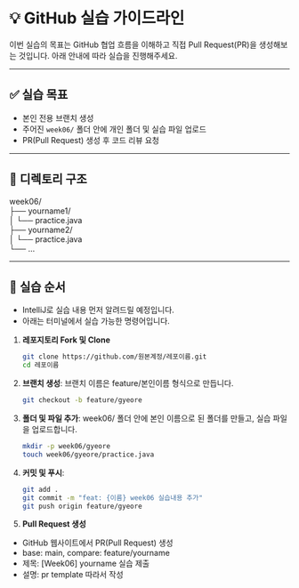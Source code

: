 # 💡 GitHub 실습 가이드라인

이번 실습의 목표는 GitHub 협업 흐름을 이해하고 직접 Pull Request(PR)을 생성해보는 것입니다. 아래 안내에 따라 실습을 진행해주세요.

---

## ✅ 실습 목표

- 본인 전용 브랜치 생성
- 주어진 `week06/` 폴더 안에 개인 폴더 및 실습 파일 업로드
- PR(Pull Request) 생성 후 코드 리뷰 요청

---

## 📁 디렉토리 구조

week06/ <br>
├── yourname1/ <br>
│ └── practice.java <br>
├── yourname2/ <br>
│ └── practice.java <br>
└── ...


---

## 📌 실습 순서

* IntelliJ로 실습 내용 먼저 알려드릴 예정입니다.
* 아래는 터미널에서 실습 가능한 명령어입니다.

1. **레포지토리 Fork 및 Clone**

   ```bash
   git clone https://github.com/원본계정/레포이름.git
   cd 레포이름

2. **브랜치 생성**: 브랜치 이름은 feature/본인이름 형식으로 만듭니다.

    ```bash
   git checkout -b feature/gyeore

3. **폴더 및 파일 추가**: week06/ 폴더 안에 본인 이름으로 된 폴더를 만들고, 실습 파일을 업로드합니다.

    ```bash
    mkdir -p week06/gyeore
    touch week06/gyeore/practice.java

4. **커밋 및 푸시**: 

    ```bash
    git add .
    git commit -m "feat: {이름} week06 실습내용 추가"
    git push origin feature/gyeore

5. **Pull Request 생성**

* GitHub 웹사이트에서 PR(Pull Request) 생성
* base: main, compare: feature/yourname 
* 제목: [Week06] yourname 실습 제출 
* 설명: pr template 따라서 작성